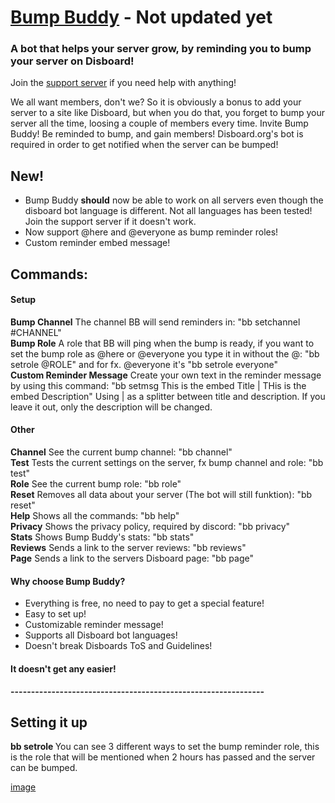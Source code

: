 # [Bump Buddy](https://discord.bots.gg/bots/765598792535244820) - Not updated yet
### A bot that helps your server grow, by reminding you to bump your server on Disboard!

Join the [support server](https://discord.gg/RFMkhhx) if you need help with anything!

We all want members, don't we? So it is obviously a bonus to add your server to a site like Disboard, but when you do that, you forget to bump your server all the time, loosing a couple of members every time. Invite Bump Buddy! Be reminded to bump, and gain members! Disboard.org's bot is required in order to get notified when the server can be bumped!

## New!
- Bump Buddy **should** now be able to work on all servers even though the disboard bot language is different. Not all languages has been tested! Join the support server if it doesn't work.
- Now support @here and @everyone as bump reminder roles!
- Custom reminder embed message!

## Commands:
#### Setup
**Bump Channel** The channel BB will send reminders in: "bb setchannel #CHANNEL"  
**Bump Role** A role that BB will ping when the bump is ready, if you want to set the bump role as @here or @everyone you type it in without the @: "bb setrole @ROLE" and for fx. @everyone it's "bb setrole everyone"  
**Custom Reminder Message** Create your own text in the reminder message by using this command: "bb setmsg This is the embed Title | THis is the embed Description" Using | as a splitter between title and description. If you leave it out, only the description will be changed.

#### Other
**Channel** See the current bump channel: "bb channel"  
**Test** Tests the current settings on the server, fx bump channel and role: "bb test"  
**Role** See the current bump role: "bb role"  
**Reset** Removes all data about your server (The bot will still funktion): "bb reset"  
**Help** Shows all the commands: "bb help"  
**Privacy** Shows the privacy policy, required by discord: "bb privacy"  
**Stats** Shows Bump Buddy's stats: "bb stats"  
**Reviews** Sends a link to the server reviews: "bb reviews"  
**Page** Sends a link to the servers Disboard page: "bb page"  

#### Why choose Bump Buddy?
- Everything is free, no need to pay to get a special feature!  
- Easy to set up!  
- Customizable reminder message!  
- Supports all Disboard bot languages!  
- Doesn't break Disboards ToS and Guidelines!

#### It doesn't get any easier!  

**--------------------------------------------------------------**

## Setting it up

**bb setrole <Role>**
You can see 3 different ways to set the bump reminder role, this is the role that will be mentioned when 2 hours has passed and the server can be bumped.

[image]()
  

